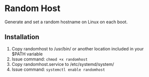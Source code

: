 # Random Host

Generate and set a random hostname on Linux on each boot.

## Installation

1. Copy randomhost to /usr/bin/ or another location included in your $PATH variable
2. Issue command: `chmod +x randomhost`
3. Copy randomhost.service to /etc/systemd/system/
4. Issue command: `systemctl enable randomhost`
